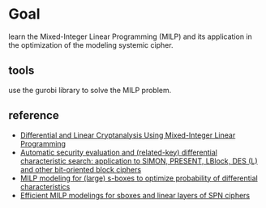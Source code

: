 # Goal

learn the Mixed-Integer Linear Programming (MILP) and its application in the optimization of the modeling systemic cipher.

## tools

use the gurobi library to solve the MILP problem.

## reference

- [Differential and Linear Cryptanalysis Using Mixed-Integer Linear Programming](https://lirias.kuleuven.be/retrieve/333686)
- [Automatic security evaluation and (related-key) differential characteristic search: application to SIMON, PRESENT, LBlock, DES (L) and other bit-oriented block ciphers](https://eprint.iacr.org/2013/676.pdf)
- [MILP modeling for (large) s-boxes to optimize probability of differential characteristics](https://tosc.iacr.org/index.php/ToSC/article/download/805/759)
- [Efficient MILP modelings for sboxes and linear layers of SPN ciphers](https://inria.hal.science/hal-03046211/document)